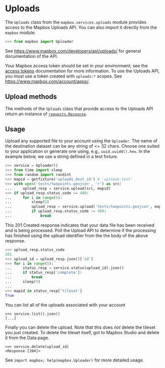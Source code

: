 # Uploads

The `Uploads` class from the `mapbox.services.uploads` module provides access
to the Mapbox Uploads API. You can also import it directly from the `mapbox`
module.

```python
>>> from mapbox import Uploader

```

See https://www.mapbox.com/developers/api/uploads/ for general documentation
of the API.

Your Mapbox access token should be set in your environment; see the [access
tokens](access_tokens.md) documentation for more information. To use the
Uploads API, you must use a token created with ``uploads:*`` scopes. See
https://www.mapbox.com/account/apps/.

## Upload methods

The methods of the `Uploads` class that provide access to the Uploads API
return an instance of
[`requests.Response`](http://docs.python-requests.org/en/latest/api/#requests.Response).

## Usage

Upload any supported file to your account using the ``Uploader``. The
name of the destination dataset can be any string of <= 32 chars. Choose one
suited to your application or generate one using, e.g., `uuid.uuid4().hex`.
In the example below, we use a string defined in a test fixture.

```python
>>> service = Uploader()
>>> from time import sleep
>>> from random import randint
>>> mapid = getfixture('uploads_dest_id') # 'uploads-test'
>>> with open('tests/twopoints.geojson', 'r') as src:
...     upload_resp = service.upload(src, mapid)
>>> if upload_resp.status_code == 409:
...     for i in range(5):
...         sleep(5)
...         upload_resp = service.upload('tests/twopoints.geojson', mapid)
...         if upload_resp.status_code != 409:
...             break

```

This 201 Created response indicates that your data file has been received
and is being processed. Poll the Upload API to determine if the processing
has finished using the upload identifier from the the body of the above
response.

```python
>>> upload_resp.status_code
201
>>> upload_id = upload_resp.json()['id']
>>> for i in range(5):
...     status_resp = service.status(upload_id).json()
...     if status_resp['complete']:
...         break
...     sleep(5)
...
>>> mapid in status_resp['tileset']
True

```

You can list all of the uploads associated with your account

```
>>> service.list().json()
[...]

```

Finally you can delete the upload. Note that this does *not* delete the tileset you just created.
To delete the tileset itself, got to Mapbox Studio and delete it from the Data page.

```
>>> service.delete(upload_id)
<Response [204]>

```

See ``import mapbox; help(mapbox.Uploader)`` for more detailed usage.
